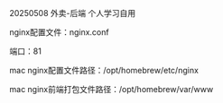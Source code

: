 20250508 外卖-后端 个人学习自用

nginx配置文件：nginx.conf 

端口：81

mac nginx配置文件路径：/opt/homebrew/etc/nginx

mac nginx前端打包文件路径：/opt/homebrew/var/www
